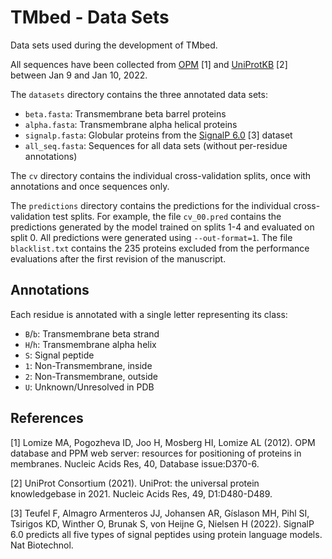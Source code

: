 # TMbed - Data Sets

Data sets used during the development of TMbed.

All sequences have been collected from [OPM](https://opm.phar.umich.edu/) [1] and [UniProtKB](https://www.uniprot.org/) [2] between Jan 9 and Jan 10, 2022.

The `datasets` directory contains the three annotated data sets:
- `beta.fasta`: Transmembrane beta barrel proteins
- `alpha.fasta`: Transmembrane alpha helical proteins
- `signalp.fasta`: Globular proteins from the [SignalP 6.0](https://services.healthtech.dtu.dk/service.php?SignalP) [3] dataset
- `all_seq.fasta`: Sequences for all data sets (without per-residue annotations)

The `cv` directory contains the individual cross-validation splits, once with annotations and once sequences only.

The `predictions` directory contains the predictions for the individual cross-validation test splits. For example, the file `cv_00.pred` contains the predictions generated by the model trained on splits 1-4 and evaluated on split 0. All predictions were generated using `--out-format=1`. The file `blacklist.txt` contains the 235 proteins excluded from the performance evaluations after the first revision of the manuscript.


## Annotations

Each residue is annotated with a single letter representing its class:
- `B`/`b`: Transmembrane beta strand
- `H`/`h`: Transmembrane alpha helix
- `S`: Signal peptide
- `1`: Non-Transmembrane, inside
- `2`: Non-Transmembrane, outside
- `U`: Unknown/Unresolved in PDB


## References

[1] Lomize MA, Pogozheva ID, Joo H, Mosberg HI, Lomize AL (2012). OPM database and PPM web server: resources for positioning of proteins in membranes. Nucleic Acids Res, 40, Database issue:D370-6.

[2] UniProt Consortium (2021). UniProt: the universal protein knowledgebase in 2021. Nucleic Acids Res, 49, D1:D480-D489.

[3] Teufel F, Almagro Armenteros JJ, Johansen AR, Gíslason MH, Pihl SI, Tsirigos KD, Winther O, Brunak S, von Heijne G, Nielsen H (2022). SignalP 6.0 predicts all five types of signal peptides using protein language models. Nat Biotechnol.
